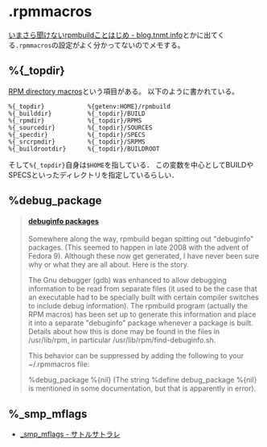 # .rpmmacros

[いまさら聞けないrpmbuildことはじめ - blog.tnmt.info](http://blog.tnmt.info/2011/04/29/rpmbuild-for-beginner/)とかに出てくる`.rpmmacros`の設定がよく分かってないのでメモする。

## %{_topdir}

[RPM directory macros](https://fedoraproject.org/wiki/Packaging:RPMMacros?rd=Packaging/RPMMacros#RPM_directory_macros)という項目がある。
以下のように書かれている。

```spec
%{_topdir}            %{getenv:HOME}/rpmbuild
%{_builddir}          %{_topdir}/BUILD
%{_rpmdir}            %{_topdir}/RPMS
%{_sourcedir}         %{_topdir}/SOURCES
%{_specdir}           %{_topdir}/SPECS
%{_srcrpmdir}         %{_topdir}/SRPMS
%{_buildrootdir}      %{_topdir}/BUILDROOT
```

そして`%{_topdir}`自身は`$HOME`を指している．
この変数を中心としてBUILDやSPECSといったディレクトリを指定しているらしい．

## %debug_package

> #### [debuginfo packages](http://cholla.mmto.org/computers/linux/rpm/building.html)
> 
> Somewhere along the way, rpmbuild began spitting out "debuginfo" packages. (This seemed to happen in late 2008 with the advent of Fedora 9). Although these now get generated, I have never been sure why or what they are all about. Here is the story.
> 
> The Gnu debugger (gdb) was enhanced to allow debugging information to be read from separate files (it used to be the case that an executable had to be specially built with certain compiler switches to include debug information). The rpmbuild program (actually the RPM macros) has been set up to generate this information and place it into a separate "debuginfo" package whenever a package is built. Details about how this is done may be found in the files in /usr/lib/rpm, in particular /usr/lib/rpm/find-debuginfo.sh.
> 
> This behavior can be suppressed by adding the following to your ~/.rpmmacros file:
> 
> %debug_package %{nil}
> (The string %define debug_package %{nil} is mentioned in some documentation, but that is apparently in error).

## %_smp_mflags

- [_smp_mflags - サトルサトラレ](http://d.hatena.ne.jp/satoru739/20111121/1321940585)